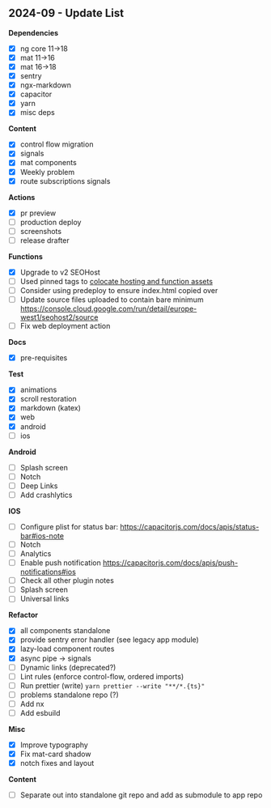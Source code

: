 ## 2024-09 - Update List

**Dependencies**

- [x] ng core 11->18
- [x] mat 11->16
- [x] mat 16->18
- [x] sentry
- [x] ngx-markdown
- [x] capacitor
- [x] yarn
- [x] misc deps

**Content**

- [x] control flow migration
- [x] signals
- [x] mat components
- [x] Weekly problem
- [x] route subscriptions signals

**Actions**

- [x] pr preview
- [ ] production deploy
- [ ] screenshots
- [ ] release drafter

**Functions**

- [x] Upgrade to v2 SEOHost
- [ ] Used pinned tags to [colocate hosting and function assets](https://firebase.google.com/docs/hosting/functions#direct-requests-to-function)
- [ ] Consider using predeploy to ensure index.html copied over
- [ ] Update source files uploaded to contain bare minimum
      https://console.cloud.google.com/run/detail/europe-west1/seohost2/source
- [ ] Fix web deployment action

**Docs**

- [x] pre-requisites

**Test**

- [x] animations
- [x] scroll restoration
- [x] markdown (katex)
- [x] web
- [x] android
- [ ] ios

**Android**

- [ ] Splash screen
- [ ] Notch
- [ ] Deep Links
- [ ] Add crashlytics

**IOS**

- [ ] Configure plist for status bar: https://capacitorjs.com/docs/apis/status-bar#ios-note
- [ ] Notch
- [ ] Analytics
- [ ] Enable push notification https://capacitorjs.com/docs/apis/push-notifications#ios
- [ ] Check all other plugin notes
- [ ] Splash screen
- [ ] Universal links

**Refactor**

- [x] all components standalone
- [x] provide sentry error handler (see legacy app module)
- [x] lazy-load component routes
- [x] async pipe -> signals
- [ ] Dynamic links (deprecated?)
- [ ] Lint rules (enforce control-flow, ordered imports)
- [ ] Run prettier (write) `yarn prettier --write "**/*.{ts}"`
- [ ] problems standalone repo (?)
- [ ] Add nx
- [ ] Add esbuild

**Misc**

- [x] Improve typography
- [x] Fix mat-card shadow
- [x] notch fixes and layout

**Content**

- [ ] Separate out into standalone git repo and add as submodule to app repo
